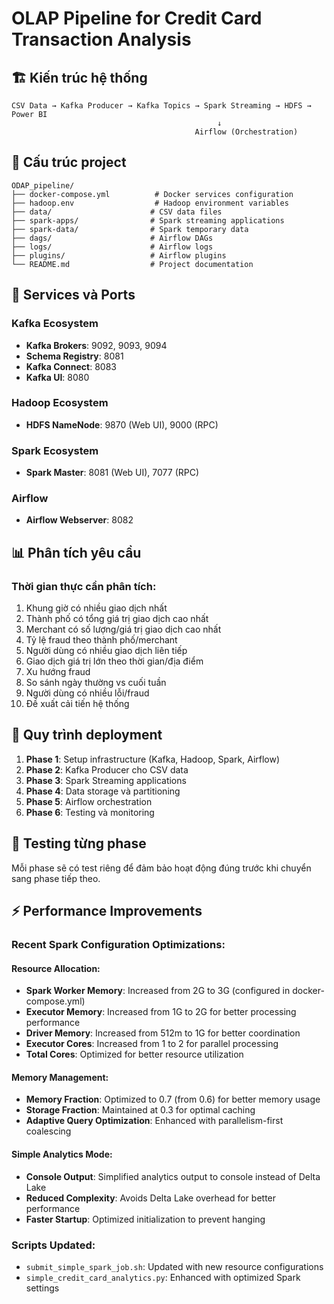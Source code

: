 # OLAP Pipeline for Credit Card Transaction Analysis

## 🏗️ Kiến trúc hệ thống

```
CSV Data → Kafka Producer → Kafka Topics → Spark Streaming → HDFS → Power BI
                                              ↓
                                         Airflow (Orchestration)
```

## 📁 Cấu trúc project

```
ODAP_pipeline/
├── docker-compose.yml          # Docker services configuration
├── hadoop.env                  # Hadoop environment variables
├── data/                      # CSV data files
├── spark-apps/                # Spark streaming applications
├── spark-data/                # Spark temporary data
├── dags/                      # Airflow DAGs
├── logs/                      # Airflow logs
├── plugins/                   # Airflow plugins
└── README.md                  # Project documentation
```

## 🚀 Services và Ports

### Kafka Ecosystem
- **Kafka Brokers**: 9092, 9093, 9094
- **Schema Registry**: 8081
- **Kafka Connect**: 8083
- **Kafka UI**: 8080

### Hadoop Ecosystem
- **HDFS NameNode**: 9870 (Web UI), 9000 (RPC)

### Spark Ecosystem
- **Spark Master**: 8081 (Web UI), 7077 (RPC)

### Airflow
- **Airflow Webserver**: 8082

## 📊 Phân tích yêu cầu

### Thời gian thực cần phân tích:
1. Khung giờ có nhiều giao dịch nhất
2. Thành phố có tổng giá trị giao dịch cao nhất
3. Merchant có số lượng/giá trị giao dịch cao nhất
4. Tỷ lệ fraud theo thành phố/merchant
5. Người dùng có nhiều giao dịch liên tiếp
6. Giao dịch giá trị lớn theo thời gian/địa điểm
7. Xu hướng fraud
8. So sánh ngày thường vs cuối tuần
9. Người dùng có nhiều lỗi/fraud
10. Đề xuất cải tiến hệ thống

## 🔄 Quy trình deployment

1. **Phase 1**: Setup infrastructure (Kafka, Hadoop, Spark, Airflow)
2. **Phase 2**: Kafka Producer cho CSV data
3. **Phase 3**: Spark Streaming applications
4. **Phase 4**: Data storage và partitioning
5. **Phase 5**: Airflow orchestration
6. **Phase 6**: Testing và monitoring

## 🧪 Testing từng phase

Mỗi phase sẽ có test riêng để đảm bảo hoạt động đúng trước khi chuyển sang phase tiếp theo.

## ⚡ Performance Improvements

### Recent Spark Configuration Optimizations:

#### Resource Allocation:
- **Spark Worker Memory**: Increased from 2G to 3G (configured in docker-compose.yml)
- **Executor Memory**: Increased from 1G to 2G for better processing performance
- **Driver Memory**: Increased from 512m to 1G for better coordination
- **Executor Cores**: Increased from 1 to 2 for parallel processing
- **Total Cores**: Optimized for better resource utilization

#### Memory Management:
- **Memory Fraction**: Optimized to 0.7 (from 0.6) for better memory usage
- **Storage Fraction**: Maintained at 0.3 for optimal caching
- **Adaptive Query Optimization**: Enhanced with parallelism-first coalescing

#### Simple Analytics Mode:
- **Console Output**: Simplified analytics output to console instead of Delta Lake
- **Reduced Complexity**: Avoids Delta Lake overhead for better performance
- **Faster Startup**: Optimized initialization to prevent hanging

### Scripts Updated:
- `submit_simple_spark_job.sh`: Updated with new resource configurations
- `simple_credit_card_analytics.py`: Enhanced with optimized Spark settings